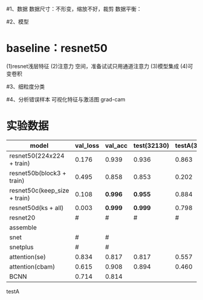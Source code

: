 
#1、数据
数据尺寸：不形变，缩放不好，裁剪
数据平衡：


#2、模型
# baseline：resnet50
(1)resnet浅层特征
(2)注意力 空间，准备试试只用通道注意力
(3)模型集成 
(4)可变卷积

#3、细粒度分类

#4、分析错误样本
可视化特征与激活图 grad-cam


# 实验数据

| model | val_loss | val_acc | test(32130) | testA(3257) | testB(200) | testC(56) | description |
| --- | --- | --- | --- | --- | --- | --- | --- |
| resnet50(224x224 + train) | 0.176 | 0.939 | 0.936 | 0.863 | 0.705 | 0.893 | baseline |
| resnet50b(block3 + train) | 0.495 | 0.858 | 0.853 | 0.202 | 0.304 | **0.964** | 偶然性 |
| resnet50c(keep_size + train) | 0.108 | **0.996** | **0.955** | 0.884 | 0.580 | **0.964** | # |
| resnet50d(ks + all) | 0.003 | **0.999** | **0.999** | 0.798 | 0.515 | **0.946** |
| resnet20 | # | # | # | # | # | # |
| assemble |
| snet | # | # |
| snetplus | # | # |
| attention(se) | 0.834 | 0.817 | 0.817 | 0.557 | 0.36 | 0.393 |
| attention(cbam) | 0.615 | 0.908 | 0.894 | 0.460 | 0.385 | 0.625 |
| BCNN | 0.714 | 0.814 | 
 
testA

